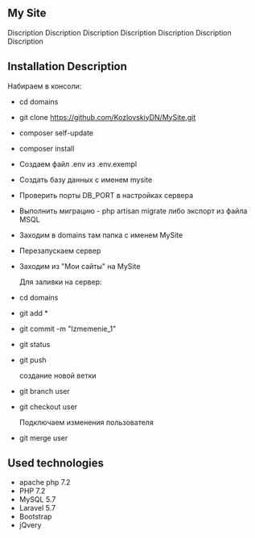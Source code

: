 ## My Site

  Discription
  Discription
  Discription
  Discription
  Discription
  Discription
  Discription

## Installation Description

  Набираем в консоли:
- cd domains
- git clone https://github.com/KozlovskiyDN/MySite.git
- composer self-update
- composer install

- Создаем файл .env из .env.exempl
- Создать базу данных с именем mysite
- Проверить порты DB_PORT в настройках сервера
- Выполнить миграцию - php artisan migrate либо экспорт из файла MSQL 
- Заходим в domains там папка с именем MySite
- Перезапускаем сервер
- Заходим из "Мои сайты" на MySite

  Для заливки на сервер:
- cd domains 
- git add *
- git commit -m "Izmemenie_1"
- git status
- git push

  создание новой ветки
- git branch user 
- git checkout user

  Подключаем изменения пользователя 
- git merge user 
 
 
## Used technologies

- apache php 7.2
- PHP 7.2
- MySQL 5.7
- Laravel 5.7
- Bootstrap
- jQvery

